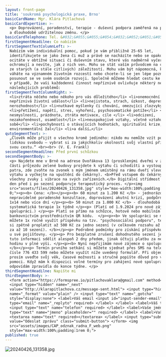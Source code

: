 ```yaml
---
layout: front-page
title: 'soukromá psychologická praxe, Brno'
basicCardName: Mgr. Klára Pitlachová
basicCardExpertise: >-
  <p> Doprovázení, poradenství, terapie - duševní podpora zaměřená na postupnou
  a dlouhodobě udržitelnou změnu. </p>
basicCardTelephone: Tel. &#032;&#055;&#055;&#054;&#032;&#052;&#051;&#051;&#032;&#053;&#057;&#057;
firstSegmentHeadilne: Co nabízím
firstSegmentTextColumnLeft: >-
  Nabízím vám individuální pomoc, pokud je vám přibližně 25-65 let,
  identifikujete se jako žena či muž a právě se nacházíte nebo se opakovaně
  ocitáte v obtížné situaci či duševním stavu, které vás nadměrně vyčerpávají či
  ochromují a nevíte, jak z nich ven. Mohu se stát vaším průvodcem na cestě ven
  ze starých (a stále citlivých) záležitostí. Mohu vám být nápomocná, když
  váháte na významném životním rozcestí nebo chcete-li se jen lépe poznat a
  posunout se ve svém osobním rozvoji. Společně můžeme hledat cestu ke zlepšení
  v případě, že vaši každodenní činnost nepříznivě ovlivňuje některý nebo více z
  následujících problémů:
firstSegmentTextColumnRight: >-
  <li>ztráta něčeho nebo někoho pro vás důležitého</li> <li>onemocnění či jiná
  nepříznivá životní událost</li> <li>nejistota, strach, úzkost, deprese,
  nerozhodnost</li> <li>nutkavé myšlenky či chování, omezující zlozvyky</li>
  <li>přetížení, napětí, stres, vyhoření, psychosomatické potíže</li> <li>pocit
  nesmyslnosti, prázdnota, ztráta motivace, cíle </li> <li>odcizení,
  nezakořeněnost, osamělost</li> <li>neuspokojivé vztahy, včetně vztahu k
  sobě</li> <li>pochybnosti o stávajících hodnotách, spirituální krize,
  environmentální žal</li> <li>a další…</li>
qutoSegmentText: >-
  „Člověk může přijít o všechno kromě jediného: nikdo mu nemůže vzít poslední
  lidskou svobodu – vybrat si za jakýchkoliv okolností svůj vlastní přístup,
  svou cestu.“ <br><br> (V. E. Frankl)
secondSegmentHeadilne: Před první schůzkou
secondSegmentBody: >-
  <p> Najdete mne v Brně na adrese Dvořákova 13 (prosklenými dveřmi v zadní
  části průjezdu zelené budovy projdete k výtahu či schodišti a vystoupáte do 2.
  patra, zde zvoňte na zvonek s mým jménem umístěný na rámu dveří vlevo od
  výtahu a vyčkejte na vpuštění do čekárny). <b>Před vstupem do čekárny ztlumte
  všechny zvuky i vibrace na svých zařízeních.</b> Digitální střídmost po celý
  den před i po sezení podporuje terapeutický proces. </p><img
  src="assets/files/20240426_131358.jpg" style="max-width:100%;padding:1rem
  0;"><p><b> Cena: </b></p><p><b> 60 minut za 1.200 Kč </b> - jednorázové či
  nepravidelné poradenské konzultace, doprovázení akutní krizí, podpůrná terapie
  1x14 nebo více dní </p><p><b> 50 minut za 1.000 Kč </b> - dlouhodobá
  systematická terapie 1x týdně </p><p> (Platí od 1.9.2024 pro nové zájemce o
  spolupráci.) </p><p> Platí se přímo na schůzce, hotově nebo mobilním
  bankovnictvím prostřednictvím QR kódu.  </p><p><b> Ve spolupráci se mnou
  můžete 1x ročně využít příspěvku na tzv. "psychosociální podporu", tedy nechat
  si zpětně proplatit až 500 Kč za jedno sezení (v celkovém rozsahu až 5.000 Kč
  za až 10 sezení). </b></p><p> Podrobné podmínky pro získání příspěvku zjistíte
  u své pojišťovny. </p><p> Pro bezplatné zrušení dohodnutého sezení je nutné
  tuto informaci sdělit alespoň 2 dny předem, jinak účtuji platbu za neproběhlou
  hodinu v plné výši. </p><p><b> Nyní nepřijímám nové zájemce o spolupráci.
  </b></p><p> Termín prvního setkání si můžete sjednat přes SMS na telefonním
  čísle 776 433 599 nebo můžete využít níže uvedený formulář. Při objednávání
  prosím uveďte svůj věk, časové možnosti a stručně popište důvod pro vyhledání
  pomoci. Když mám k dispozici volné termíny pro zahájení nové spolupráce,
  odpovídám zpravidla do konce týdne. </p>
thirdSegmentHeadilne: Napište mi
thirdSegmentBody: >-
  <form action="https://formspree.io/pitlachovaklara@gmail.com" method="POST">
  <input type="hidden" name="_next"
  value="http://klarapitlachova.cz/message-sent.html"> <input type="hidden"
  name="_format" value="plain" /> <input type="text" name="_gotcha"
  style="display:none"> <label>Váš email <input id="input-sender-email"
  type="email" name="_replyto" required> </label> </label> <label>Váš telefon
  <input type="text" name="telefon" required> </label> <label>Vaše jméno <input
  type="text" name="jmeno" placeholder="" required> </label> <label>Vaše zpráva
  <textarea name="text" required></textarea> </label> <input type="submit"
  value="Odeslat zprávu" class="submit-button"> </form> <img
  src="assets/images/CAP_odznak_radna_F_web.png"
  style="max-width:100%;padding:1rem 0;">
published: true
---
```

![20240426_131358.jpg]({{site.baseurl}}/assets/files/20240426_131358.jpg)
